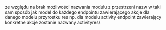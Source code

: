 ze względu na brak możliwości nazwania modułu z przestrzeni nazw w taki sam sposób jak model do
każdego endpointu zawierającego akcje dla danego modelu przyrostku res np. dla modelu activity
endpoint zawierający konkretne akcje zostanie nazwany activityres/